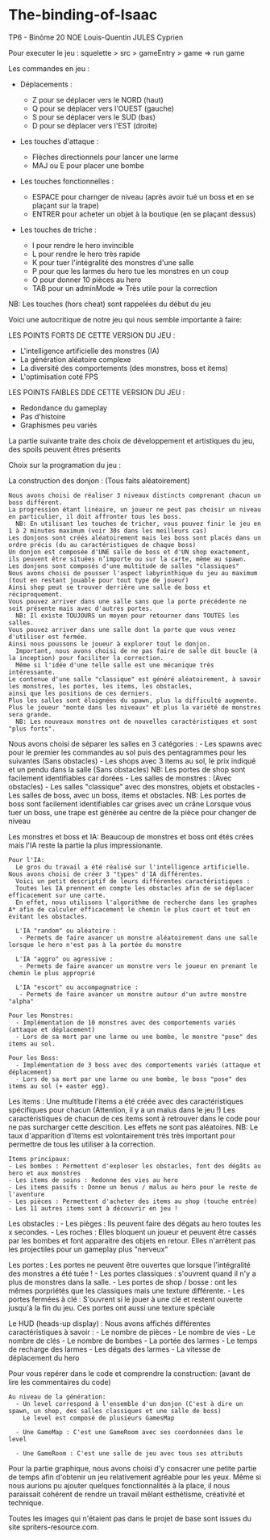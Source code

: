 # The-binding-of-Isaac

 TP6 - Binôme 20
 NOE Louis-Quentin
 JULES Cyprien
 
 Pour executer le jeu :
 squelette > src > gameEntry > game => run game
 
 
 Les commandes en jeu :
 
 + Déplacements :
 
   - Z pour se déplacer vers le NORD (haut)
   - Q pour se déplacer vers l'OUEST (gauche)
   - S pour se déplacer vers le SUD  (bas)
   - D pour se déplacer vers l'EST   (droite)
   
 + Les touches d'attaque :
 
   - Flèches directionnels pour lancer une larme 
   - MAJ ou E pour placer une bombe
   
 + Les touches fonctionnelles :
 
   - ESPACE pour charnger de niveau (après avoir tué un boss et en se plaçant sur la trape)
   - ENTRER pour acheter un objet à la boutique (en se plaçant dessus)
   
 + Les touches de triche :
 
   - I pour rendre le hero invincible
   - L pour rendre le hero très rapide
   - K pour tuer l'intégralité des monstres d'une salle
   - P pour que les larmes du hero tue les monstres en un coup
   - O pour donner 10 pièces au hero
   - TAB pour un adminMode => Très utile pour la correction
 
 NB: Les touches (hors cheat) sont rappelées du début du jeu
 
 
 
 
 
 Voici une autocritique de notre jeu qui nous semble importante à faire:
 
 LES POINTS FORTS DE CETTE VERSION DU JEU :
 - L'intelligence artificielle des monstres (IA)
 - La génération aléatoire complexe
 - La diversité des comportements (des monstres, boss et items)
 - L'optimisation coté FPS

 LES POINTS FAIBLES DDE CETTE VERSION DU JEU :
 - Redondance du gameplay
 - Pas d'histoire
 - Graphismes peu variés
 
 
 
 
 
 
 
 
 La partie suivante traite des choix de développement et artistiques du jeu, des spoils peuvent êtres présents
 
 
 
 
 
 
 
 
 Choix sur la programation du jeu :
      
  La construction des donjon : (Tous faits aléatoirement)
    
    Nous avons choisi de réaliser 3 niveaux distincts comprenant chacun un boss différent.
    La progression étant linéaire, un joueur ne peut pas choisir un niveau en particulier, il doit affronter tous les boss.
      NB: En utilisant les touches de tricher, vous pouvez finir le jeu en 1 à 2 minutes maximum (voir 30s dans les meilleurs cas)
    Les donjons sont créés aléatoirement mais les boss sont placés dans un ordre précis (du au caractéristiques de chaque boss)
    Un donjon est composée d'UNE salle de boss et d'UN shop exactement, ils peuvent être situées n’importe ou sur la carte, même au spawn.
    Les donjons sont composés d'une multitude de salles "classiques"
    Nous avons choisi de pousser l'aspect labyrinthique du jeu au maximum (tout en restant jouable pour tout type de joueur)
    Ainsi shop peut se trouver derrière une salle de boss et réciproquement.
    Vous pouvez arriver dans une salle sans que la porte précédente ne soit présente mais avec d'autres portes.
      NB: Il existe TOUJOURS un moyen pour retourner dans TOUTES les salles.
    Vous pouvez arriver dans une salle dont la porte que vous venez d'utiliser est fermée.
    Ainsi nous poussons le joueur à explorer tout le donjon.
      Important, nous avons choisi de ne pas faire de salle dit boucle (à la inception) pour faciliter la correction.
      Même si l'idée d'une telle salle est une mécanique très intéressante.
    Le contenue d'une salle "classique" est généré aléatoirement, à savoir les monstres, les portes, les items, les obstacles,
    ainsi que les positions de ces derniers.
    Plus les salles sont éloignées du spawn, plus la difficulté augmente.
    Plus le joueur "monte dans les niveaux" et plus la variété de monstres sera grande.
      NB: Les nouveaux monstres ont de nouvelles caractéristiques et sont "plus forts".
    
  Nous avons choisi de séparer les salles en 3 catégories :
    - Les spawns avec pour le premier les commandes au sol puis des pentagrammes pour les suivantes (Sans obstacles)
    - Les shops avec 3 items au sol, le prix indiqué et un pendu dans la salle                    (Sans obstacles)
      NB: Les portes de shop sont facilement identifiables car dorées
    - Les salles de monstres :                                                                    (Avec obstacles)
      - Les salles "classique" avec des monstres, objets et obstacles
      - Les salles de boss, avec un boss, items et obstacles.
        NB: Les portes de boss sont facilement identifiables car grises avec un crâne
            Lorsque vous tuer un boss, une trape est générée au centre de la pièce pour changer de niveau
    
  
  Les monstres et boss et IA:
    Beaucoup de monstres et boss ont étés crées mais l'IA reste la partie la plus impressionante.
    
    Pour l'IA:
      Le gros du travail a été réalisé sur l'intelligence artificielle. Nous avons choisi de créer 3 "types" d'IA différentes.
      Voici un petit descriptif de leurs différentes caractéristiques :
      Toutes les IA prennent en compte les obstacles afin de se déplacer efficacement sur une carte.
      En effet, nous utilisons l'algorithme de recherche dans les graphes A* afin de calculer efficacement le chemin le plus court et tout en évitant les obstacles.
      
      L'IA "random" ou aléatoire :
       - Permets de faire avancer un monstre aléatoirement dans une salle lorsque le hero n'est pas à la portée du monstre
       
      L'IA "aggro" ou agressive :
       - Permets de faire avancer un monstre vers le joueur en prenant le chemin le plus approprié
    
      L'IA "escort" ou accompagnatrice :
       - Permets de faire avancer un monstre autour d'un autre monstre "alpha"
      
    Pour les Monstres:
      - Implémentation de 10 monstres avec des comportements variés (attaque et déplacement)
      - Lors de sa mort par une larme ou une bombe, le monstre "pose" des items au sol.
    
    Pour les Boss:
      - Implémentation de 3 boss avec des comportements variés (attaque et déplacement)
      - Lors de sa mort par une larme ou une bombe, le boss "pose" des items au sol (+ easter egg).
  
  Les items :
    Une multitude l'items a été créée avec des caractéristiques spécifiques pour chacun (Attention, il y a un malus dans le jeu !)
    Les caractéristiques de chacun de ces items sont à retrouver dans le code pour ne pas surcharger cette descition.
    Les effets ne sont pas aléatoires.
    NB: Le taux d'apparition d'items est volontairement très très important pour permettre de tous les utiliser à la correction.
    
    Items principaux:
    - Les bombes : Permettent d'exploser les obstacles, font des dégâts au hero et aux monstres
    - Les items de soins : Redonne des vies au hero
    - Les items passifs : Donne un bonus / malus au hero pour le reste de l'aventure
    - Les pièces : Permettent d'acheter des items au shop (touche entrée)
    - Les 11 autres items sont à découvrir en jeu !
  
  Les obstacles :
    - Les pièges : Ils peuvent faire des dégats au hero toutes les x secondes.
    - Les roches : Elles bloquent un joueur et peuvent être cassés par les bombes et font apparaitre des objets en retour.
                   Elles n'arrêtent pas les projectiles pour un gameplay plus "nerveux"
    
  Les portes :
    Les portes ne peuvent être ouvertes que lorsque l'intégralité des monstres a été tuée !
    - Les portes classiques : s'ouvrent quand il n'y a plus de monstres dans la salle.
    - Les portes de shop / bosse : ont les mêmes porpriétés que les classiques mais une texture différente.
    - Les portes fermées à clé : S'ouvrent si le jouer à une clé et restent ouverte jusqu'à la fin du jeu.
      Ces portes ont aussi une texture spéciale
    
  Le HUD (heads-up display) :
    Nous avons affichés différentes caractéristiques à savoir :
    - Le nombre de pièces
    - Le nombre de vies
    - Le nombre de clés
    - Le nombre de bombes
    - La portée des larmes
    - Le temps de recharge des larmes
    - Les dégats des larmes
    - La vitesse de déplacement du hero
  
  Pour vous repérer dans le code et comprendre la construction: (avant de lire les commentaires du code)
    
    Au niveau de la génération:
      - Un level correspond à l'ensemble d'un donjon (C'est à dire un spawn, un shop, des salles classiques et une salle de boss)
        Le level est composé de plusieurs GamesMap
        
      - Une GameMap : C'est une GameRoom avec ses coordonnées dans le level
      
      - Une GameRoom : C'est une salle de jeu avec tous ses attributs
 
 Pour la partie graphique, nous avons choisi d'y consacrer une petite partie de temps afin d'obtenir un jeu relativement agréable pour les yeux.
 Même si nous aurions pu ajouter quelques fonctionnalités à la place, il nous paraissait cohérent de rendre un travail mêlant esthétisme, 
 créativité et technique.
 
 Toutes les images qui n'étaient pas dans le projet de base sont issues du site spriters-resource.com.